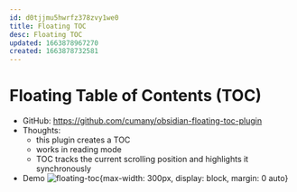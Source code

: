 ```yaml
---
id: d0tjjmu5hwrfz378zvy1we0
title: Floating TOC
desc: Floating TOC
updated: 1663878967270
created: 1663878732581
---
```

# Floating Table of Contents (TOC)

- GitHub: https://github.com/cumany/obsidian-floating-toc-plugin
- Thoughts:
    - this plugin creates a TOC
    - works in reading mode
    - TOC tracks the current scrolling position and highlights it synchronously
- Demo ![floating-toc](https://camo.githubusercontent.com/2df1ca522b9a9d9f6c9d9e638569ff13aa52669d767be36fddc19fd1d05e1ad5/68747470733a2f2f676870726f78792e636f6d2f68747470733a2f2f7261772e67697468756275736572636f6e74656e742e636f6d2f63756d616e792f63756d616e792f6d61696e2f7069632f3230323230393137313731323632312e676966){max-width: 300px, display: block, margin: 0 auto}